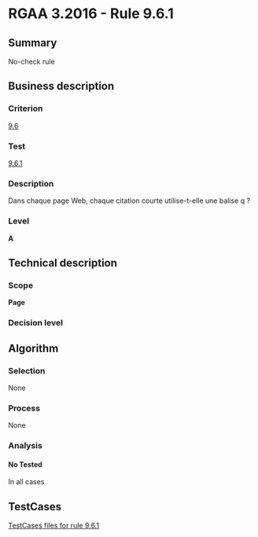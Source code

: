 # RGAA 3.2016 - Rule 9.6.1

## Summary
No-check rule


## Business description

### Criterion
[9.6](http://references.modernisation.gouv.fr/rgaa-accessibilite/criteres.html#crit-9-6)

### Test
[9.6.1](http://references.modernisation.gouv.fr/rgaa-accessibilite/criteres.html#test-9-6-1)

### Description
Dans chaque page Web, chaque citation courte utilise-t-elle une balise q ?

### Level
**A**


## Technical description

### Scope
**Page**

### Decision level


## Algorithm

### Selection
None

### Process
None

### Analysis

#### No Tested
In all cases


##  TestCases

[TestCases files for rule 9.6.1](https://github.com/Asqatasun/Asqatasun/tree/RGAA_3.2016/rules/rules-rgaa3.2016/src/test/resources/testcases/rgaa32016/Rgaa32016Rule090601/)


